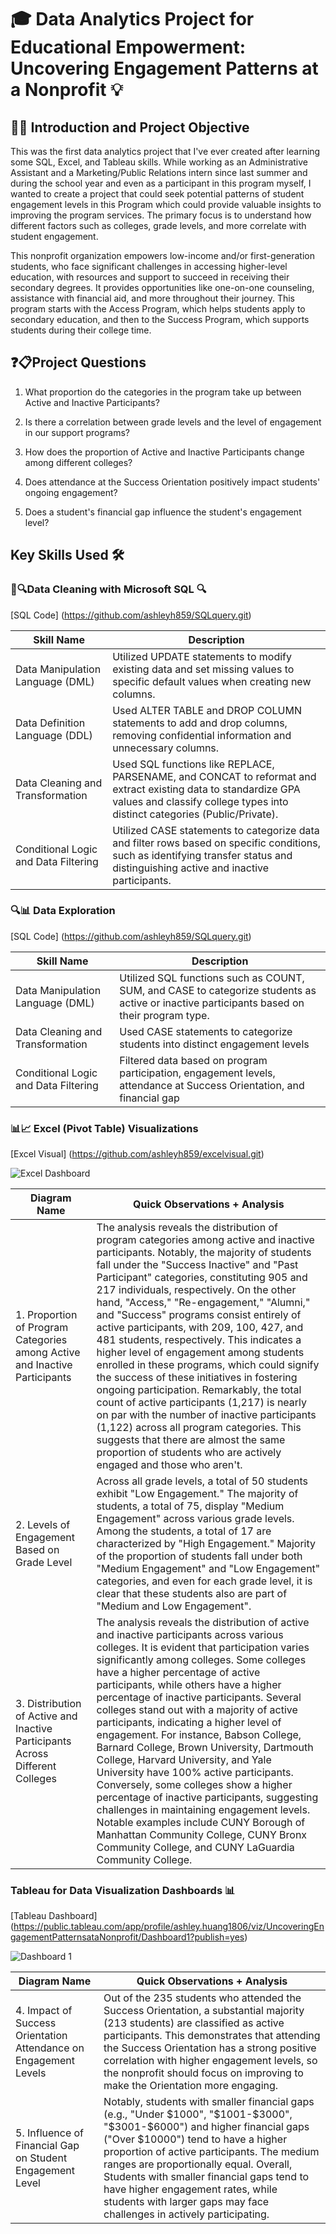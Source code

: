 # 🎓 Data Analytics Project for Educational Empowerment: Uncovering Engagement Patterns at a Nonprofit 💡

## 🎯👋 Introduction and Project Objective

This was the first data analytics project that I've ever created after learning some SQL, Excel, and Tableau skills. While working as an Administrative Assistant and a Marketing/Public Relations intern since last summer and during the school year and even as a participant in this program myself, I wanted to create a project that could seek potential patterns of student engagement levels in this Program which could provide valuable insights to improving the program services. The primary focus is to understand how different factors such as colleges, grade levels, and more correlate with student engagement. 

This nonprofit organization empowers low-income and/or first-generation students, who face significant challenges in accessing higher-level education, with resources and support to succeed in receiving their secondary degrees. It provides opportunities like one-on-one counseling, assistance with financial aid, and more throughout their journey. This program starts with the Access Program, which helps students apply to secondary education, and then to the Success Program, which supports students during their college time. 

## ❓📋Project Questions

1. What proportion do the categories in the program take up between Active and Inactive Participants?
  
2. Is there a correlation between grade levels and the level of engagement in our support programs?
  
3. How does the proportion of Active and Inactive Participants change among different colleges?
   
4. Does attendance at the Success Orientation positively impact students' ongoing engagement?
  
5. Does a student's financial gap influence the student's engagement level?

## Key Skills Used 🛠️
### 🧹🔍Data Cleaning with Microsoft SQL 🔍

[SQL Code] (https://github.com/ashleyh859/SQLquery.git)

| Skill Name  | Description |
| ------------- | ------------- |
|Data Manipulation Language (DML)|Utilized UPDATE statements to modify existing data and set missing values to specific default values when creating new columns.|
|Data Definition Language (DDL)|Used ALTER TABLE and DROP COLUMN statements to add and drop columns, removing confidential information and unnecessary columns.|
|Data Cleaning and Transformation|Used SQL functions like REPLACE, PARSENAME, and CONCAT to reformat and extract existing data to standardize GPA values and classify college types into distinct categories (Public/Private).|
|Conditional Logic and Data Filtering|Utilized CASE statements to categorize data and filter rows based on specific conditions, such as identifying transfer status and distinguishing active and inactive participants.

### 🔍📊 Data Exploration

[SQL Code] (https://github.com/ashleyh859/SQLquery.git)

| Skill Name  | Description |
| ------------- | ------------- |
|Data Manipulation Language (DML)|Utilized SQL functions such as COUNT, SUM, and CASE to categorize students as active or inactive participants based on their program type.|
|Data Cleaning and Transformation|Used CASE statements to categorize students into distinct engagement levels|
|Conditional Logic and Data Filtering|Filtered data based on program participation, engagement levels, attendance at Success Orientation, and financial gap

### 📊📈 Excel (Pivot Table) Visualizations

[Excel Visual] (https://github.com/ashleyh859/excelvisual.git)

![Excel Dashboard](https://github.com/ashleyh859/internship_project/assets/138391564/53b1fdfc-708e-4dc1-96d0-c36fe11a64a5)

| Diagram Name  | Quick Observations + Analysis |
| ------------- | ------------- |
| 1. Proportion of Program Categories among Active and Inactive Participants  | The analysis reveals the distribution of program categories among active and inactive participants. Notably, the majority of students fall under the "Success Inactive" and "Past Participant" categories, constituting 905 and 217 individuals, respectively. On the other hand, "Access," "Re-engagement," "Alumni," and "Success" programs consist entirely of active participants, with 209, 100, 427, and 481 students, respectively. This indicates a higher level of engagement among students enrolled in these programs, which could signify the success of these initiatives in fostering ongoing participation. Remarkably, the total count of active participants (1,217) is nearly on par with the number of inactive participants (1,122) across all program categories. This suggests that there are almost the same proportion of students who are actively engaged and those who aren't.  |
| 2. Levels of Engagement Based on Grade Level  | Across all grade levels, a total of 50 students exhibit "Low Engagement." The majority of students, a total of 75, display "Medium Engagement" across various grade levels. Among the students, a total of 17 are characterized by "High Engagement." Majority of the proportion of students fall under both "Medium Engagement" and "Low Engagement" categories, and even for each grade level, it is clear that these students also are part of "Medium and Low Engagement".   |
| 3. Distribution of Active and Inactive Participants Across Different Colleges| The analysis reveals the distribution of active and inactive participants across various colleges. It is evident that participation varies significantly among colleges. Some colleges have a higher percentage of active participants, while others have a higher percentage of inactive participants. Several colleges stand out with a majority of active participants, indicating a higher level of engagement. For instance, Babson College, Barnard College, Brown University, Dartmouth College, Harvard University, and Yale University have 100% active participants. Conversely, some colleges show a higher percentage of inactive participants, suggesting challenges in maintaining engagement levels. Notable examples include CUNY Borough of Manhattan Community College, CUNY Bronx Community College, and CUNY LaGuardia Community College. |

### Tableau for Data Visualization Dashboards 📊
[Tableau Dashboard] (https://public.tableau.com/app/profile/ashley.huang1806/viz/UncoveringEngagementPatternsataNonprofit/Dashboard1?publish=yes)

![Dashboard 1](https://github.com/ashleyh859/internship_project/assets/138391564/a151eaa6-5979-4f5e-87f3-129bbfc58c29)

| Diagram Name  | Quick Observations + Analysis |
| ------------- | ------------- |
| 4. Impact of Success Orientation Attendance on Engagement Levels  |Out of the 235 students who attended the Success Orientation, a substantial majority (213 students) are classified as active participants. This demonstrates that attending the Success Orientation has a strong positive correlation with higher engagement levels, so the nonprofit should focus on improving to make the Orientation more engaging.|
| 5. Influence of Financial Gap on Student Engagement Level| Notably, students with smaller financial gaps (e.g., "Under $1000", "$1001-$3000", "$3001-$6000") and higher financial gaps ("Over $10000") tend to have a higher proportion of active participants. The medium ranges are proportionally equal. Overall, Students with smaller financial gaps tend to have higher engagement rates, while students with larger gaps may face challenges in actively participating.|



